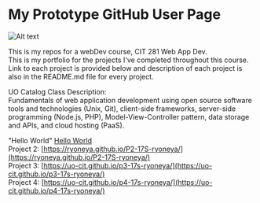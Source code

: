 # My Prototype GitHub User Page
![Alt text](https://www.pvschools.net/cms/lib/AZ01902189/Centricity/Domain/1020/Computer%20Science.png)

This is my repos for a webDev course, CIT 281 Web App Dev.   
This is my portfolio for the projects I've completed throughout this course.   
Link to each project is provided below and description of each project is also in the README.md file for every project.    

UO Catalog Class Description:  
Fundamentals of web application development using open source software tools and technologies (Unix,
Git), client-side frameworks, server-side programming (Node.js, PHP), Model-View-Controller pattern, data
storage and APIs, and cloud hosting (PaaS).


"Hello World"
[Hello World](https://github.com/ryoneya/hello-world)  
Project 2: [https://ryoneya.github.io/P2-17S-ryoneya/](https://ryoneya.github.io/P2-17S-ryoneya/)  
Project 3: [https://uo-cit.github.io/p3-17s-ryoneya/](https://uo-cit.github.io/p3-17s-ryoneya/)  
Project 4: [https://uo-cit.github.io/p4-17s-ryoneya/](https://uo-cit.github.io/p4-17s-ryoneya/)
